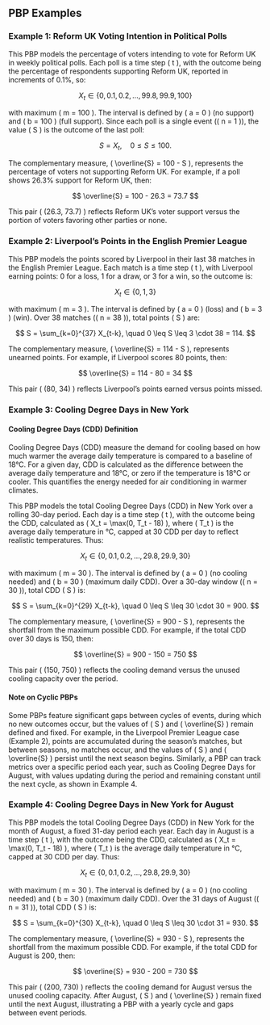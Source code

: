 ## PBP Examples



### Example 1: Reform UK Voting Intention in Political Polls
This PBP models the percentage of voters intending to vote for Reform UK in weekly political polls. Each poll is a time step \( t \), with the outcome being the percentage of respondents supporting Reform UK, reported in increments of 0.1%, so:

$$
X_t \in \{0, 0.1, 0.2, \dots, 99.8, 99.9, 100\}
$$

with maximum \( m = 100 \). The interval is defined by \( a = 0 \) (no support) and \( b = 100 \) (full support). Since each poll is a single event (\( n = 1 \)), the value \( S \) is the outcome of the last poll:

$$
S = X_t, \quad 0 \leq S \leq 100.
$$

The complementary measure, \( \overline{S} = 100 - S \), represents the percentage of voters not supporting Reform UK. For example, if a poll shows 26.3% support for Reform UK, then:

$$
\overline{S} = 100 - 26.3 = 73.7
$$

This pair \( (26.3, 73.7) \) reflects Reform UK’s voter support versus the portion of voters favoring other parties or none.

### Example 2: Liverpool’s Points in the English Premier League
This PBP models the points scored by Liverpool in their last 38 matches in the English Premier League. Each match is a time step \( t \), with Liverpool earning points: 0 for a loss, 1 for a draw, or 3 for a win, so the outcome is:

$$
X_t \in \{0, 1, 3\}
$$

with maximum \( m = 3 \). The interval is defined by \( a = 0 \) (loss) and \( b = 3 \) (win). Over 38 matches (\( n = 38 \)), total points \( S \) are:

$$
S = \sum_{k=0}^{37} X_{t-k}, \quad 0 \leq S \leq 3 \cdot 38 = 114.
$$

The complementary measure, \( \overline{S} = 114 - S \), represents unearned points. For example, if Liverpool scores 80 points, then:

$$
\overline{S} = 114 - 80 = 34
$$

This pair \( (80, 34) \) reflects Liverpool’s points earned versus points missed.



### Example 3: Cooling Degree Days in New York

#### Cooling Degree Days (CDD) Definition
Cooling Degree Days (CDD) measure the demand for cooling based on how much warmer the average daily temperature is compared to a baseline of 18°C. For a given day, CDD is calculated as the difference between the average daily temperature and 18°C, or zero if the temperature is 18°C or cooler. This quantifies the energy needed for air conditioning in warmer climates.

This PBP models the total Cooling Degree Days (CDD) in New York over a rolling 30-day period. Each day is a time step \( t \), with the outcome being the CDD, calculated as \( X_t = \max(0, T_t - 18) \), where \( T_t \) is the average daily temperature in °C, capped at 30 CDD per day to reflect realistic temperatures. Thus:

$$
X_t \in \{0, 0.1, 0.2, \dots, 29.8, 29.9, 30\}
$$

with maximum \( m = 30 \). The interval is defined by \( a = 0 \) (no cooling needed) and \( b = 30 \) (maximum daily CDD). Over a 30-day window (\( n = 30 \)), total CDD \( S \) is:

$$
S = \sum_{k=0}^{29} X_{t-k}, \quad 0 \leq S \leq 30 \cdot 30 = 900.
$$

The complementary measure, \( \overline{S} = 900 - S \), represents the shortfall from the maximum possible CDD. For example, if the total CDD over 30 days is 150, then:

$$
\overline{S} = 900 - 150 = 750
$$

This pair \( (150, 750) \) reflects the cooling demand versus the unused cooling capacity over the period.

#### Note on Cyclic PBPs
Some PBPs feature significant gaps between cycles of events, during which no new outcomes occur, but the values of \( S \) and \( \overline{S} \) remain defined and fixed. For example, in the Liverpool Premier League case (Example 2), points are accumulated during the season’s matches, but between seasons, no matches occur, and the values of \( S \) and \( \overline{S} \) persist until the next season begins. Similarly, a PBP can track metrics over a specific period each year, such as Cooling Degree Days for August, with values updating during the period and remaining constant until the next cycle, as shown in Example 4.


### Example 4: Cooling Degree Days in New York for August
This PBP models the total Cooling Degree Days (CDD) in New York for the month of August, a fixed 31-day period each year. Each day in August is a time step \( t \), with the outcome being the CDD, calculated as \( X_t = \max(0, T_t - 18) \), where \( T_t \) is the average daily temperature in °C, capped at 30 CDD per day. Thus:

$$
X_t \in \{0, 0.1, 0.2, \dots, 29.8, 29.9, 30\}
$$

with maximum \( m = 30 \). The interval is defined by \( a = 0 \) (no cooling needed) and \( b = 30 \) (maximum daily CDD). Over the 31 days of August (\( n = 31 \)), total CDD \( S \) is:

$$
S = \sum_{k=0}^{30} X_{t-k}, \quad 0 \leq S \leq 30 \cdot 31 = 930.
$$

The complementary measure, \( \overline{S} = 930 - S \), represents the shortfall from the maximum possible CDD. For example, if the total CDD for August is 200, then:

$$
\overline{S} = 930 - 200 = 730
$$

This pair \( (200, 730) \) reflects the cooling demand for August versus the unused cooling capacity. After August, \( S \) and \( \overline{S} \) remain fixed until the next August, illustrating a PBP with a yearly cycle and gaps between event periods.